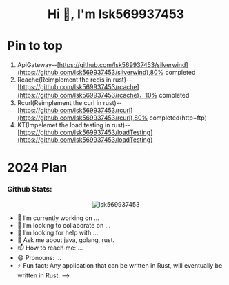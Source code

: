 <h1 align="center">Hi 👋, I'm lsk569937453</h1>

# Pin to top
1. ApiGateway--[https://github.com/lsk569937453/silverwind](https://github.com/lsk569937453/silverwind),80% completed
2. Rcache(Reimplement the redis in rust)--[https://github.com/lsk569937453/rcache](https://github.com/lsk569937453/rcache)，10% completed
3. Rcurl(Reimplement the curl in rust)--[https://github.com/lsk569937453/rcurl](https://github.com/lsk569937453/rcurl),80% completed(http+ftp)
4. KT(Impelemet the load testing in rust)--[https://github.com/lsk569937453/loadTesting](https://github.com/lsk569937453/loadTesting)
# 2024 Plan



<h3 align="left">Github Stats:</h3>

<p align="center"><img src="https://github-readme-stats.vercel.app/api/?username=lsk569937453&show_icons=true&title_color=F08C00&icon_color=FA8B00&text_color=F08C00&bg_color=151515&locale=en&hide_border=true" alt="lsk569937453"/></p>


- 🔭 I’m currently working on ...
- 👯 I’m looking to collaborate on ...
- 🤔 I’m looking for help with ...
- 💬 Ask me about java, golang, rust.
- 📫 How to reach me: ...
- 😄 Pronouns: ...
- ⚡ Fun fact: Any application that can be written in Rust, will eventually be written in Rust.
-->

